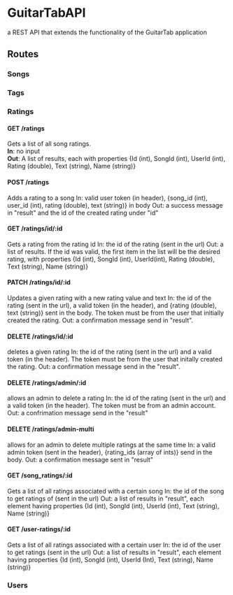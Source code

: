 # GuitarTabAPI
a REST API that extends the functionality of the GuitarTab application

## Routes
### Songs
### Tags
### Ratings
#### GET /ratings
Gets a list of all song ratings.\
**In**: no input\
**Out**: A list of results, each with properties {Id (int), SongId (int), UserId (int), Rating (double), Text (string), Name (string)}
#### POST /ratings
Adds a rating to a song
In: valid user token (in header), {song_id (int), user_id (int), rating (double), text (string)} in body
Out: a success message in "result" and the id of the created rating under "id"
#### GET /ratings/id/:id
Gets a rating from the rating id
In: the id of the rating (sent in the url)
Out: a list of results. If the id was valid, the first item in the list will be the desired rating, with properties {Id (int), SongId (int), UserId(int), Rating (double), Text (string), Name (string)}
#### PATCH /ratings/id/:id
Updates a given rating with a new rating value and text
In: the id of the rating (sent in the url), a valid token (in the header), and {rating (double), text (string)} sent in the body. The token must be from the user that initially created the rating.
Out: a confirmation message send in "result".
#### DELETE /ratings/id/:id
deletes a given rating
In: the id of the rating (sent in the url) and a valid token (in the header). The token must be from the user that initally created the rating.
Out: a confirmation message send in the "result".
#### DELETE /ratings/admin/:id
allows an admin to delete a rating
In: the id of the rating (sent in the url) and a valid token (in the header). The token must be from an admin account.
Out: a confrimation message send in the "result"
#### DELETE /ratings/admin-multi
allows for an admin to delete multiple ratings at the same time
In: a valid admin token (sent in the header), {rating_ids (array of ints)} send in the body.
Out: a confirmation message sent in "result"
#### GET /song_ratings/:id
Gets a list of all ratings associated with a certain song
In: the id of the song to get ratings of (sent in the url)
Out: a list of results in "result", each element having properties {Id (int), SongId (int), UserId (int), Text (string), Name (string)}
#### GET /user-ratings/:id
Gets a list of all ratings associated with a certain user
In: the id of the user to get ratings (sent in the url)
Out: a list of results in "result", each element having properties {Id (int), SongId (int), UserId (Int), Text (string), Name (string)}
### Users

